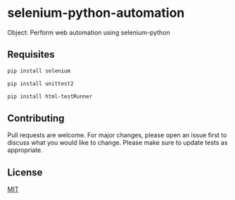 # selenium-python-automation
Object: Perform web automation using selenium-python 

## Requisites

```bash
pip install selenium

pip install unittest2

pip install html-testRunner
```

## Contributing
Pull requests are welcome. For major changes, please open an issue first to discuss what you would like to change.
Please make sure to update tests as appropriate.

## License
[MIT](https://choosealicense.com/licenses/mit/)
